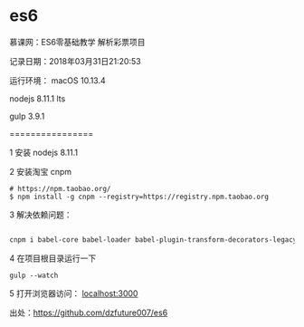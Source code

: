 # es6
慕课网：ES6零基础教学 解析彩票项目

记录日期：2018年03月31日21:20:53

运行环境：
macOS 10.13.4 

nodejs 8.11.1 lts

gulp 3.9.1

================

1 安装 nodejs 8.11.1

2 安装淘宝 cnpm 

```
# https://npm.taobao.org/
$ npm install -g cnpm --registry=https://registry.npm.taobao.org
```

3 解决依赖问题：

```bash

cnpm i babel-core babel-loader babel-plugin-transform-decorators-legacy babel-polyfill babel-preset-env babel-preset-es2015 connect-livereload del gulp gulp-concat gulp-if gulp-live-server gulp-livereload gulp-plumber gulp-rename gulp-sequence gulp-uglify gulp-util jquery require-dir vinyl-named webpack webpack-stream yargs express serve-favicon morgan cookie-parser mockjs ejs 
```

4 在项目根目录运行一下

```
gulp --watch
```

5 打开浏览器访问： <localhost:3000>

出处：<https://github.com/dzfuture007/es6>

